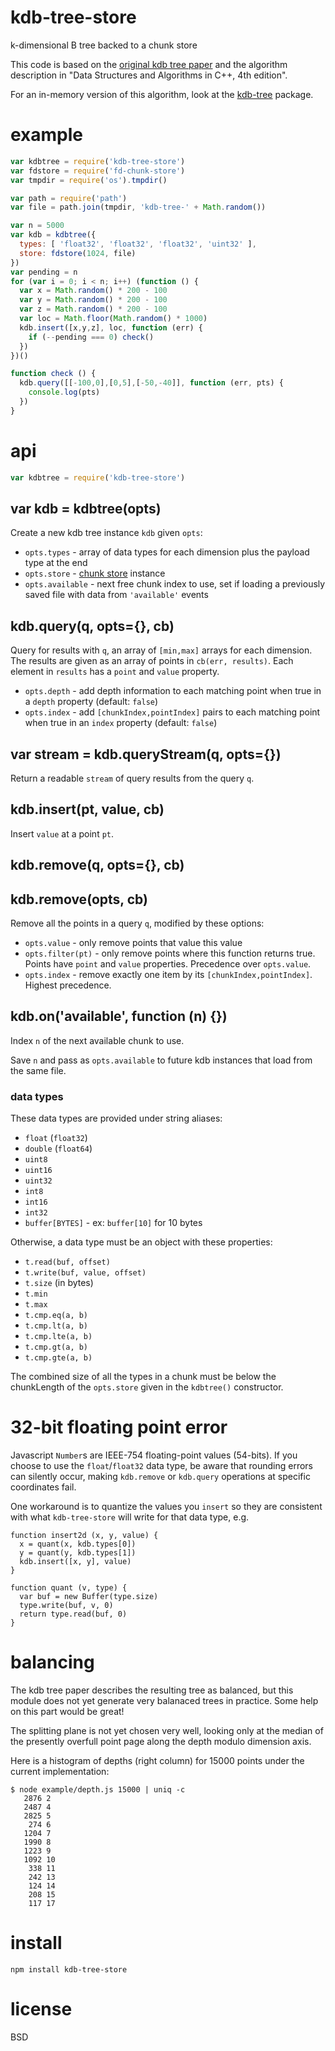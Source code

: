 # kdb-tree-store

k-dimensional B tree backed to a chunk store

This code is based on the [original kdb tree paper][1] and the algorithm
description in "Data Structures and Algorithms in C++, 4th edition".

For an in-memory version of this algorithm, look at the
[kdb-tree](https://npmjs.com/package/kdb-tree) package.

[1]: http://www.ccs.neu.edu/home/zhoupf/teaching/csu430/paper/kd-b-tree.pdf

# example

``` js
var kdbtree = require('kdb-tree-store')
var fdstore = require('fd-chunk-store')
var tmpdir = require('os').tmpdir()

var path = require('path')
var file = path.join(tmpdir, 'kdb-tree-' + Math.random())

var n = 5000
var kdb = kdbtree({
  types: [ 'float32', 'float32', 'float32', 'uint32' ],
  store: fdstore(1024, file)
})
var pending = n
for (var i = 0; i < n; i++) (function () {
  var x = Math.random() * 200 - 100
  var y = Math.random() * 200 - 100
  var z = Math.random() * 200 - 100
  var loc = Math.floor(Math.random() * 1000)
  kdb.insert([x,y,z], loc, function (err) {
    if (--pending === 0) check()
  })
})()

function check () {
  kdb.query([[-100,0],[0,5],[-50,-40]], function (err, pts) {
    console.log(pts)
  })
}
```

# api

``` js
var kdbtree = require('kdb-tree-store')
```

## var kdb = kdbtree(opts)

Create a new kdb tree instance `kdb` given `opts`:

* `opts.types` - array of data types for each dimension plus the payload type at
the end
* `opts.store` - [chunk store](https://npmjs.com/package/abstract-chunk-store) instance
* `opts.available` - next free chunk index to use, set if loading a previously
saved file with data from `'available'` events

## kdb.query(q, opts={}, cb)

Query for results with `q`, an array of `[min,max]` arrays for each dimension.
The results are given as an array of points in `cb(err, results)`. Each element
in `results` has a `point` and `value` property.

* `opts.depth` - add depth information to each matching point when true in a
`depth` property (default: `false`)
* `opts.index` - add `[chunkIndex,pointIndex]` pairs to each matching point when
true in an `index` property (default: `false`)

## var stream = kdb.queryStream(q, opts={})

Return a readable `stream` of query results from the query `q`.

## kdb.insert(pt, value, cb)

Insert `value` at a point `pt`.

## kdb.remove(q, opts={}, cb)
## kdb.remove(opts, cb)

Remove all the points in a query `q`, modified by these options:

* `opts.value` - only remove points that value this value
* `opts.filter(pt)` - only remove points where this function returns true.
Points have `point` and `value` properties. Precedence over `opts.value`.
* `opts.index` - remove exactly one item by its `[chunkIndex,pointIndex]`.
Highest precedence.

## kdb.on('available', function (n) {})

Index `n` of the next available chunk to use.

Save `n` and pass as `opts.available` to future kdb instances that load from the
same file.

### data types

These data types are provided under string aliases:

* `float` (`float32`)
* `double` (`float64`)
* `uint8`
* `uint16`
* `uint32`
* `int8`
* `int16`
* `int32`
* `buffer[BYTES]` - ex: `buffer[10]` for 10 bytes

Otherwise, a data type must be an object with these properties:

* `t.read(buf, offset)`
* `t.write(buf, value, offset)`
* `t.size` (in bytes)
* `t.min`
* `t.max`
* `t.cmp.eq(a, b)`
* `t.cmp.lt(a, b)`
* `t.cmp.lte(a, b)`
* `t.cmp.gt(a, b)`
* `t.cmp.gte(a, b)`

The combined size of all the types in a chunk must be below the chunkLength of
the `opts.store` given in the `kdbtree()` constructor.

# 32-bit floating point error

Javascript `Number`s are IEEE-754 floating-point values (54-bits). If you choose
to use the `float`/`float32` data type, be aware that rounding errors can
silently occur, making `kdb.remove` or `kdb.query` operations at specific
coordinates fail.

One workaround is to quantize the values you `insert` so they are consistent
with what `kdb-tree-store` will write for that data type, e.g.

```
function insert2d (x, y, value) {
  x = quant(x, kdb.types[0])
  y = quant(y, kdb.types[1])
  kdb.insert([x, y], value)
}

function quant (v, type) {
  var buf = new Buffer(type.size)
  type.write(buf, v, 0)
  return type.read(buf, 0)
}
```

# balancing

The kdb tree paper describes the resulting tree as balanced, but this module
does not yet generate very balanaced trees in practice. Some help on this part
would be great!

The splitting plane is not yet chosen very well, looking only at the median of
the presently overfull point page along the depth modulo dimension axis.

Here is a histogram of depths (right column) for 15000 points under the
current implementation:

```
$ node example/depth.js 15000 | uniq -c
   2876 2
   2487 4
   2825 5
    274 6
   1204 7
   1990 8
   1223 9
   1092 10
    338 11
    242 13
    124 14
    208 15
    117 17
```

# install

```
npm install kdb-tree-store
```

# license

BSD
